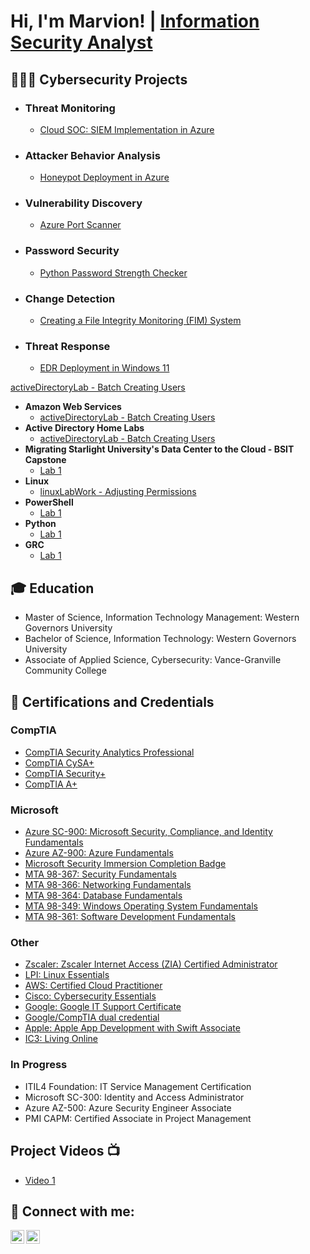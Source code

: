# Hi, I'm Marvion! | [Information Security Analyst](https://www.linkedin.com/in/marvioncriddle//)

## 👨🏾‍💻 Cybersecurity Projects

- ### Threat Monitoring
  - <a href="https://github.com/marvioncriddle/activeDirectoryLab" target="_blank">Cloud SOC: SIEM Implementation in Azure</a>
- ### Attacker Behavior Analysis
  - [Honeypot Deployment in Azure](https://github.com/marvioncriddle/activeDirectoryLab)
- ### Vulnerability Discovery
  - [Azure Port Scanner](https://github.com/marvioncriddle/activeDirectoryLab)
- ### Password Security
  - [Python Password Strength Checker](https://github.com/marvioncriddle/activeDirectoryLab)
- ### Change Detection
  - [Creating a File Integrity Monitoring (FIM) System](https://github.com/marvioncriddle/activeDirectoryLab)
- ### Threat Response
  - [EDR Deployment in Windows 11](https://github.com/marvioncriddle/activeDirectoryLab)


[activeDirectoryLab - Batch Creating Users](https://github.com/marvioncriddle/activeDirectoryLab)
- <b>Amazon Web Services</b>
  - [activeDirectoryLab - Batch Creating Users](https://github.com/marvioncriddle/activeDirectoryLab)
- <b>Active Directory Home Labs</b>
  - [activeDirectoryLab - Batch Creating Users](https://github.com/marvioncriddle/activeDirectoryLab)
- <b>Migrating Starlight University's Data Center to the Cloud - BSIT Capstone</b>
  - [Lab 1](https://github.com/joshmadakor1/Package-Delivery-Pathfinding-Algorithm)
- <b>Linux</b>
  - [linuxLabWork - Adjusting Permissions](https://github.com/marvioncriddle/linuxLabWork)<b><i></b></i>
- <b>PowerShell</b>
  - [Lab 1](https://github.com/joshmadakor1/Sentinel-Lab)
- <b>Python</b>
  - [Lab 1](https://github.com/joshmadakor1/Package-Delivery-Pathfinding-Algorithm)
- <b>GRC</b>
  - [Lab 1](https://github.com/joshmadakor1/Package-Delivery-Pathfinding-Algorithm)


## 🎓 Education
- Master of Science, Information Technology Management:  Western Governors University
- Bachelor of Science, Information Technology:  Western Governors University
- Associate of Applied Science, Cybersecurity:  Vance-Granville Community College


## 📜 Certifications and Credentials

### CompTIA
- [CompTIA Security Analytics Professional](https://www.credly.com/badges/31fca9ba-0401-484e-b715-2d994d3a1dd8/public_url)
- [CompTIA CySA+](https://www.credly.com/badges/a44b41dc-17d6-4efd-b154-06825dddfe50/public_url)
- [CompTIA Security+](https://www.credly.com/badges/1d1293a5-ed72-4d3a-9f0a-e83c5fbb8179/public_url)
- [CompTIA A+](https://www.credly.com/badges/692e2232-ce22-44f2-817e-a8d9bb2bfa7c/public_url)

### Microsoft
- [Azure SC-900:  Microsoft Security, Compliance, and Identity Fundamentals](https://www.credly.com/badges/28df03fc-f439-44c9-902d-93d7f29e1315/public_url)
- [Azure AZ-900:  Azure Fundamentals](https://www.credly.com/badges/28df03fc-f439-44c9-902d-93d7f29e1315/public_url)
- [Microsoft Security Immersion Completion Badge](https://www.credly.com/badges/a3fe048f-1245-4cee-965d-fb5d26e191bf)
- [MTA 98-367: Security Fundamentals](https://www.credly.com/badges/4a1ec7fe-4112-4597-80c1-8cefc0ec1383/public_url)
- [MTA 98-366: Networking Fundamentals](https://www.credly.com/badges/4ae36cbd-f9d3-40b6-ab68-4244ecc15558/public_url)
- [MTA 98-364: Database Fundamentals](https://www.credly.com/badges/45d574b1-b36d-498a-add7-9c94a2353fb4/public_url)
- [MTA 98-349: Windows Operating System Fundamentals](https://www.credly.com/badges/c6e1d202-48f0-40f3-be9c-10b48834604b/public_url)
- [MTA 98-361: Software Development Fundamentals](https://www.credly.com/badges/45fb6a33-01e9-4f0a-9c03-47dfec382e1d/public_url)

### Other
- [Zscaler:  Zscaler Internet Access (ZIA) Certified Administrator](https://verify.skilljar.com/c/2fknrksntukq)
- [LPI:  Linux Essentials](https://cs.lpi.org/caf/Xamman/certification/verify/LPI000556881/hp67y36ekw)
- [AWS:  Certified Cloud Practitioner](https://www.credly.com/badges/d22d02b4-ffde-4358-83d4-544778fb1cdc/public_url)
- [Cisco:  Cybersecurity Essentials](https://www.credly.com/badges/6ec6f000-48e9-4f84-83a1-a9e2000c63f9/public_url)
- [Google:  Google IT Support Certificate](https://www.credly.com/badges/176077e3-f584-468e-9e70-be2e5a9c2c60/public_url)
- [Google/CompTIA dual credential](https://www.credly.com/badges/d0d16c14-50c6-45ad-9d8f-53f5c8c57008/public_url)
- [Apple:  Apple App Development with Swift Associate](https://www.credly.com/badges/9e2f5219-6ac5-4ea3-8a7b-01da96214e7c/public_url)
- [IC3:  Living Online](https://www.credly.com/badges/612fe89d-e721-4634-a21c-e563ac9a74ed/public_url)

### In Progress
- ITIL4 Foundation:  IT Service Management Certification
- Microsoft SC-300:  Identity and Access Administrator
- Azure AZ-500:  Azure Security Engineer Associate
- PMI CAPM:  Certified Associate in Project Management


## Project Videos 📺

- [Video 1](https://www.youtube.com/watch?v=a83ASGn_V_s)


<h2> 🤳 Connect with me:</h2>

[<img align="left" alt="JoshMadakor | Twitter" width="22px" src="https://cdn.jsdelivr.net/npm/simple-icons@v3/icons/twitter.svg" />][twitter]
[<img align="left" alt="JoshMadakor | LinkedIn" width="22px" src="https://cdn.jsdelivr.net/npm/simple-icons@v3/icons/linkedin.svg" />][linkedin]

[twitter]: https://twitter.com/ByteCyzeNetwrks
[linkedin]: https://www.linkedin.com/in/marvioncriddle/


<!--
**joshmadakor1/joshmadakor1** is a ✨ _special_ ✨ repository because its `README.md` (this file) appears on your GitHub profile.

Here are some ideas to get you started:

- 🔭 I’m currently working on ...
- 🌱 I’m currently learning ...
- 👯 I’m looking to collaborate on ...
- 🤔 I’m looking for help with ...
- 💬 Ask me about ...
- 📫 How to reach me: ...
- 😄 Pronouns: ...
- ⚡ Fun fact: ...
-->
